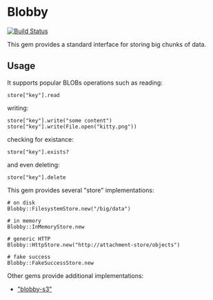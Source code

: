 # Blobby

[![Build Status](https://travis-ci.org/realestate-com-au/blobby.svg?branch=master)](https://travis-ci.org/realestate-com-au/blobby)

This gem provides a standard interface for storing big chunks of data.

## Usage

It supports popular BLOBs operations such as reading:

    store["key"].read

writing:

    store["key"].write("some content")
    store["key"].write(File.open("kitty.png"))

checking for existance:

    store["key"].exists?

and even deleting:

    store["key"].delete

This gem provides several "store" implementations:

    # on disk
    Blobby::FilesystemStore.new("/big/data")

    # in memory
    Blobby::InMemoryStore.new

    # generic HTTP
    Blobby::HttpStore.new("http://attachment-store/objects")

    # fake success
    Blobby::FakeSuccessStore.new

Other gems provide additional implementations:

  * ["blobby-s3"](https://github.com/realestate-com-au/blobby-s3)
